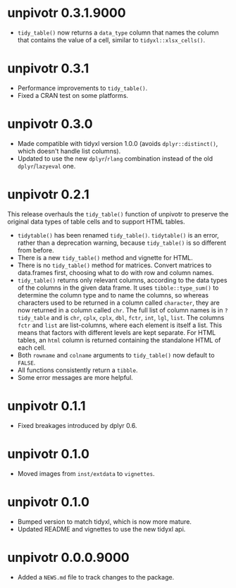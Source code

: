 # unpivotr 0.3.1.9000

* `tidy_table()` now returns a `data_type` column that names the column that
    contains the value of a cell, similar to `tidyxl::xlsx_cells()`.

# unpivotr 0.3.1

* Performance improvements to `tidy_table()`.
* Fixed a CRAN test on some platforms.

# unpivotr 0.3.0

* Made compatible with tidyxl version 1.0.0 (avoids `dplyr::distinct()`, which
    doesn't handle list columns).
* Updated to use the new `dplyr`/`rlang` combination instead of the old
    `dplyr`/`lazyeval` one.

# unpivotr 0.2.1

This release overhauls the `tidy_table()` function of unpivotr to preserve the
original data types of table cells and to support HTML tables.

* `tidytable()` has been renamed `tidy_table()`.  `tidytable()` is an error,
    rather than a deprecation warning, because `tidy_table()` is so different
    from before.
* There is a new `tidy_table()` method and vignette for HTML.
* There is no `tidy_table()` method for matrices.  Convert matrices to
    data.frames first, choosing what to do with row and column names.
* `tidy_table()` returns only relevant columns, according to the data types of
    the columns in the given data frame.  It uses `tibble::type_sum()` to
    determine the column type and to name the columns, so whereas characters
    used to be returned in a column called `character`, they are now returned in
    a column called `chr`.  The full list of column names is in `?tidy_table`
    and is `chr`, `cplx`, `cplx`, `dbl`, `fctr`, `int`, `lgl`, `list`.  The
    columns `fctr` and `list` are list-columns, where each element is itself a
    list.  This means that factors with different levels are kept separate.  For
    HTML tables, an `html` column is returned containing the standalone HTML of
    each cell.
* Both `rowname` and `colname` arguments to `tidy_table()` now default to
    `FALSE`.
* All functions consistently return a `tibble`.
* Some error messages are more helpful.

# unpivotr 0.1.1

* Fixed breakages introduced by dplyr 0.6.

# unpivotr 0.1.0

* Moved images from `inst/extdata` to `vignettes`.


# unpivotr 0.1.0

* Bumped version to match tidyxl, which is now more mature.
* Updated README and vignettes to use the new tidyxl api.

# unpivotr 0.0.0.9000

* Added a `NEWS.md` file to track changes to the package.



